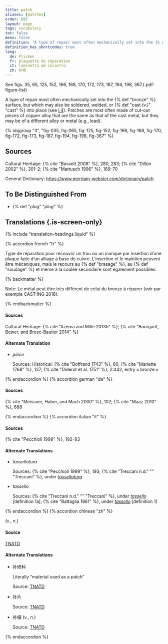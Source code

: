 ```yaml
---
title: patch
aliases: [patches]
order: 605
layout: page
tags: vocabulary
toc: false
menu: false
definition: 'A type of repair most often mechanically set into the {% def "bronze" %} surface, but which may also be soldered, welded, or {% def "cast (v.)" "cast" %} into place (see [I.4](/vol-1/4/)). Patches are most often made of cut-out pieces of copper alloy that are the same as that of the cast metal, but they may be of a different alloy or metal (e.g., lead).'
definition_has_shortcodes: true
lang:
  de: Flicken
  fr: plaquette de réparation
  it: laminetta ad incastro
  zh: 补修
---
```


See figs. 35, 65, 125, 152, 166, 168, 170, 172, 173, 187, 194, 198, 367.{.pdf-figure-list}

A type of repair most often mechanically set into the {% def "bronze" %} surface, but which may also be soldered, welded, or {% def "cast (v.)" "cast" %} into place (see [I.4](/vol-1/4/)). Patches are most often made of cut-out pieces of copper alloy that are the same as that of the cast metal, but they may be of a different alloy or metal (e.g., lead).

{% objgroup "3", "fig-035, fig-065, fig-125, fig-152, fig-166, fig-168, fig-170, fig-172, fig-173, fig-187, fig-194, fig-198, fig-367" %}

## Sources

Cultural Heritage: {% cite "Bassett 2008" %}, 280, 283; {% cite "Dillon 2002" %}, 301–2; {% cite "Mattusch 1996" %}, 169–70

General Dictionary: <https://www.merriam-webster.com/dictionary/patch>

## To Be Distinguished From

- {% def "plug" "*plug*" %}

## Translations {.is-screen-only}

<div class="accordion">
{% include "translation-headings.liquid" %}

{% accordion french "fr" %}

Type de réparation pour recouvrir un trou ou un manque par insertion d’une plaque faite d’un alliage à base de cuivre. L’insertion et le maintien peuvent être mécaniques, mais le recours au {% def "brasage" %}, au {% def "soudage" %} et même à la coulée secondaire sont également possibles.

{% backmatter %}

Note: Le métal peut être très différent de celui du bronze à réparer (voir par exemple CAST:ING 2018).

{% endbackmatter %}

#### Sources

Cultural Heritage: {% cite "Azéma and Mille 2013b" %}; {% cite "Bourgarit, Bewer, and Bresc-Bautier 2014" %}

#### Alternate Translation

- *pièce*

    Sources: Historical: {% cite "Boffrand 1743" %}, 60; {% cite "Mariette 1768" %}, 127; {% cite "Diderot et al. 1751" %}, 2:442, entry « bronze »

{% endaccordion %}
{% accordion german "de" %}

#### Sources

{% cite "Meissner, Haber, and Mach 2000" %}, 102; {% cite "Maaz 2010" %}, 688

{% endaccordion %}
{% accordion italian "it" %}

#### Sources

{% cite "Pecchioli 1999" %}, 192–93

#### Alternate Translations

- *tassellatura*

    Sources: {% cite "Pecchioli 1999" %}, 193; {% cite "Treccani n.d." "" "Treccani" %}, under [*tassellatura*](https://www.treccani.it/vocabolario/tassellatura/)

- *tassello*

    Sources: {% cite "Treccani n.d." "" "Treccani" %}, under [*tassello*](https://www.treccani.it/vocabolario/tassello1/) [definition 1a]; {% cite "Battaglia 1961" %}, under [*tassello*](http://www.gdli.it/pdf_viewer/Scripts/pdf.js/web/viewer.asp?file=/PDF/GDLI20/GDLI_20_ocr_765.pdf&parola=tassello) [definition 1]

{% endaccordion %}
{% accordion chinese "zh" %}

(v., n.)

#### Source

[TNATD](https://terms.naer.edu.tw/detail/625599/?index=1)

#### Alternate Translations

- <span lang="zh">补修料</span>

    Literally “material used as a patch”

    Source: [TNATD](https://terms.naer.edu.tw/detail/625599/?index=1)

- <span lang="zh">补片</span>

    Source: [TNATD](https://terms.naer.edu.tw/detail/643120/)

- <span lang="zh">补缀</span> (v., n.)

    Source: [TNATD](https://terms.naer.edu.tw/detail/625599/?index=1)

{% endaccordion %}

</div>
